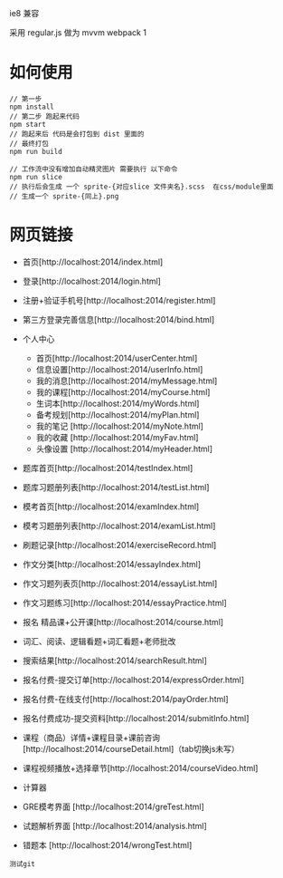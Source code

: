 ie8 兼容

采用 regular.js 做为 mvvm
webpack 1

# 如何使用
```
// 第一步
npm install
// 第二步 跑起来代码
npm start
// 跑起来后 代码是会打包到 dist 里面的
// 最终打包
npm run build

// 工作流中没有增加自动精灵图片 需要执行 以下命令
npm run slice
// 执行后会生成 一个 sprite-{对应slice 文件夹名}.scss  在css/module里面
// 生成一个 sprite-{同上}.png
```

#  网页链接
- 首页[http://localhost:2014/index.html]
- 登录[http://localhost:2014/login.html]
- 注册+验证手机号[http://localhost:2014/register.html]
- 第三方登录完善信息[http://localhost:2014/bind.html]
- 个人中心
  - 首页[http://localhost:2014/userCenter.html]
  - 信息设置[http://localhost:2014/userInfo.html]
  - 我的消息[http://localhost:2014/myMessage.html]
  - 我的课程[http://localhost:2014/myCourse.html]
  - 生词本[http://localhost:2014/myWords.html]
  - 备考规划[http://localhost:2014/myPlan.html]
  - 我的笔记 [http://localhost:2014/myNote.html]
  - 我的收藏 [http://localhost:2014/myFav.html]
  - 头像设置 [http://localhost:2014/myHeader.html]

- 题库首页[http://localhost:2014/testIndex.html]
- 题库习题册列表[http://localhost:2014/testList.html]
- 模考首页[http://localhost:2014/examIndex.html]
- 模考习题册列表[http://localhost:2014/examList.html]
- 刷题记录[http://localhost:2014/exerciseRecord.html]
- 作文分类[http://localhost:2014/essayIndex.html]
- 作文习题列表页[http://localhost:2014/essayList.html]
- 作文习题练习[http://localhost:2014/essayPractice.html]

- 报名 精品课+公开课[http://localhost:2014/course.html]
- 词汇、阅读、逻辑看题+词汇看题+老师批改

- 搜索结果[http://localhost:2014/searchResult.html]

- 报名付费-提交订单[http://localhost:2014/expressOrder.html]
- 报名付费-在线支付[http://localhost:2014/payOrder.html]
- 报名付费成功-提交资料[http://localhost:2014/submitInfo.html]
- 课程（商品）详情+课程目录+课前咨询[http://localhost:2014/courseDetail.html]（tab切换js未写）
- 课程视频播放+选择章节[http://localhost:2014/courseVideo.html]

- 计算器
- GRE模考界面 [http://localhost:2014/greTest.html]
- 试题解析界面 [http://localhost:2014/analysis.html]
- 错题本 [http://localhost:2014/wrongTest.html]


```
测试git
```
